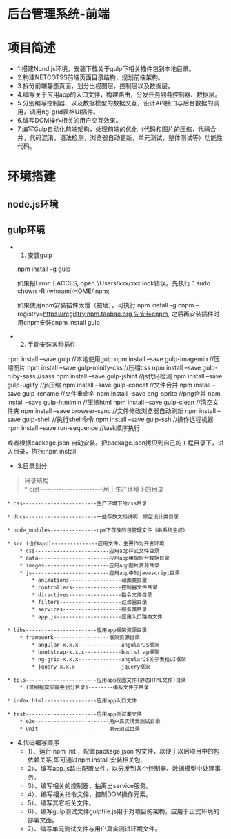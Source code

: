 # 后台管理系统-前端

# 项目简述

* 1.搭建Nond.js环境，安装下载关于gulp下相关插件包到本地目录。
* 2.构建NETCOTSS前端页面目录结构，规划前端架构。
* 3.拆分前端静态页面，划分出视图层，控制层以及数据层。
* 4.编写关于应用app的入口文件，构建路由，分发任务到各控制器、数据层。
* 5.分别编写控制器、以及数据模型的数据交互，设计API接口与后台数据的调用，调用ng-grid表格UI插件。
* 6.编写DOM操作相关的用户交互效果。
* 7.编写Gulp自动化前端架构，处理前端的优化（代码和图片的压缩，代码合并，代码混淆，语法检测，浏览器自动更新，单元测试，整体测试等）功能性代码。


# 环境搭建
## node.js环境


## gulp环境
* 1. 安装gulp

	npm install -g gulp

	如果报Error: EACCES, open ‘/Users/xxx/xxx.lock错误。先执行：sudo chown -R (whoami)HOME/.npm;

	如果使用npm安装插件太慢（被墙），可执行 npm install -g cnpm –registry=https://registry.npm.taobao.org,先安装cnpm, 之后再安装插件时用cnpm安装cnpm install gulp
	
* 2. 手动安装各种插件

npm install –save gulp //本地使用gulp
npm install –save gulp-imagemin //压缩图片
npm install –save gulp-minify-css //压缩css
npm install –save gulp-ruby-sass //sass
npm install –save gulp-jshint //js代码检测
npm install –save gulp-uglify //js压缩
npm install –save gulp-concat //文件合并
npm install –save gulp-rename //文件重命名
npm install –save png-sprite //png合并
npm install –save gulp-htmlmin //压缩html
npm install –save gulp-clean //清空文件夹
npm install –save browser-sync //文件修改浏览器自动刷新
npm install –save gulp-shell //执行shell命令
npm install –save gulp-ssh //操作远程机器
npm install –save run-sequence //task顺序执行

或者根据package.json 自动安装。把package.json拷贝到自己的工程目录下，进入目录，执行:npm install

* 3.目录划分

>目录结构  
	* dist-----------------------用于生产环境下的目录
	 
	* css------------------------生产环境下的css目录  
	
	* docs-----------------------一些存放文档说明、原型设计类目录
	
	* node_modules---------------npm下存放的包管理文件（由系统生成）
	
	* src (也作app)---------------应用文件，主要作为开发环境
		* css------------------------应用app样式文件目录
		* data-----------------------应用app模拟后台数据目录
		* images---------------------应用app图片资源目录
		* js-------------------------应用app中的javascript目录
			* animations-----------------动画类目录 
			* controllers----------------控制器文件目录
			* directives-----------------指令文件目录
			* filters--------------------过滤器目录
			* services-------------------服务类目录
			* app.js---------------------应用入口路由文件
			
	* libs-----------------------应用app框架资源目录
		* framework------------------框架资源目录
			* angular-x.x.x--------------angularJS框架
			* bootstrap-x.x.x------------bootstrap框架
			* ng-grid-x.x.x--------------angularJS关于表格UI框架
			* jquery-x.x.x---------------jquery框架
			
	* tpls-----------------------应用app视图文件(静态HTML文件)目录
		* (可根据实际需要划分目录)--------模板文件子目录
		
	* index.html-----------------应用app入口文件
	
	* test-----------------------应用app测试类文件
		* e2e------------------------用户真实场景测试目录
		* unit-----------------------单元测试目录


* 4.代码编写顺序
	* 1）、运行 npm init ，配置package.json 包文件，以便于以后项目中的包依赖关系,即可通过npm install 安装相关包.
	* 2）、编写app.js路由配置文件，以分发到各个控制器、数据模型中处理事务。
	* 3）、编写相关的控制器，抽离出service服务。
	* 4）、编写相关指令文件，控制DOM操作元素。
	* 5）、编写其它相关文件。
	* 6）、编写gulp测试文件gulpfile.js用于对项目的架构，应用于正式环境的部署文面。
	* 7）、编写单元测试文件与用户真实测试环境文件。
	

